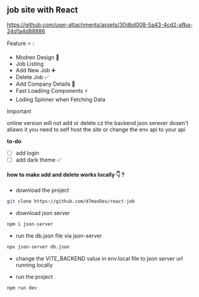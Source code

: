 ## job site with React

https://github.com/user-attachments/assets/30dbd008-5a43-4cd2-afba-24d1a4d88886

Feature ⭐ :

- Modren Design 🎨
- Job Listing
- Add New Job ➕
- Delete Job ✅
- Add Company Details 📝
- Fast Loadiing Components ⚡
- Loding Spinner when Fetching Data

> [!IMPORTANT]
> online version will not add or delete cz the backend json serever dosen't allawo it you need to self host the site or change the env api to your api

**to-do**

- [ ] add login
- [ ] add dark theme ✅

#### how to make add and delete works locally 👇 ?

- download the project

```bash
git clone https://github.com/d7manDev/react-job
```

- download json server

```bash
npm i json-server
```

- run the db.json file via json-server

```bash
npx json-server db.json
```

- change the VITE_BACKEND value in env.local file to json server url running locally

- run the project

```bash
npm run dev
```
